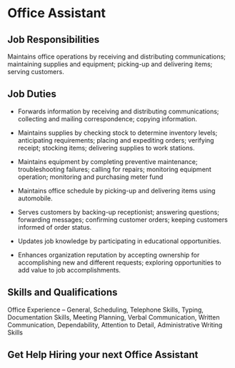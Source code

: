 # Office Assistant

## Job Responsibilities

Maintains office operations by receiving and distributing communications; maintaining supplies and equipment; picking-up and delivering items; serving customers.

## Job Duties

* Forwards information by receiving and distributing communications; collecting and mailing correspondence; copying information.

* Maintains supplies by checking stock to determine inventory levels; anticipating requirements; placing and expediting orders; verifying receipt; stocking items; delivering supplies to work stations.

* Maintains equipment by completing preventive maintenance; troubleshooting failures; calling for repairs; monitoring equipment operation; monitoring and purchasing meter fund

* Maintains office schedule by picking-up and delivering items using automobile.

* Serves customers by backing-up receptionist; answering questions; forwarding messages; confirming customer orders; keeping customers informed of order status.

* Updates job knowledge by participating in educational opportunities.

* Enhances organization reputation by accepting ownership for accomplishing new and different requests; exploring opportunities to add value to job accomplishments.

## Skills and Qualifications

Office Experience &#x2013; General, Scheduling, Telephone Skills, Typing, Documentation Skills, Meeting Planning, Verbal Communication, Written Communication, Dependability, Attention to Detail, Administrative Writing Skills

## Get Help Hiring your next Office Assistant

